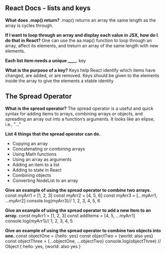 ## React Docs - lists and keys

**What does .map() return?**
.map() returns an array the same length as the array is cycles through.

**If I want to loop through an array and display each value in JSX, how do I do that in React?**
One can use the aa.map() function to loop through an array, affect its elements, and treturn an array of the same length with new elements.

**Each list item needs a unique ____.**
key

**What is the purpose of a key?**
Keys help React identify which items have changed, are added, or are removed. Keys should be given to the elements inside the array to give the elements a stable identity

## The Spread Operator

**What is the spread operator?**
The spread operator is a useful and quick syntax for adding items to arrays, combining arrays or objects, and spreading an array out into a function’s arguments. It looks like an elipse, i.e., "..."

**List 4 things that the spread operator can do.**
- Copying an array
- Concatenating or combining arrays
- Using Math functions
- Using an array as arguments
- Adding an item to a list
- Adding to state in React
- Combining objects
- Converting NodeList to an array

**Give an example of using the spread operator to combine two arrays.**
const myArr1 = [1, 2, 3]
const myArr2 = [4, 5, 6]
const myArr3 = [...myArr1, ...myArr2]
console.log(myArr3)// 1, 2, 3, 4, 5, 6

**Give an example of using the spread operator to add a new item to an array.**
const myArr1 = [1, 2, 3]
const addItems = [4, 5, ...myArr1]
console.log(myArr1)// 1, 2, 3, 4, 5

**Give an example of using the spread operator to combine two objects into one.**
const objectOne = {hello: yes}
const objectTwo = {world: also yes}
const objectThree = {...objectOne, ...objectTwo}
console.log(objectThree) // Object { hello: yes, {world: also yes }
